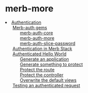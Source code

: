 # merb-more

 <li><a href='/en/merb-more/authentication'>Authentication</a><ul style='list-style: none;'><li><a href='/en/merb-more/authentication#merbauth_gems'>Merb-auth gems</a><ul style='list-style: none;'><li><a href='/en/merb-more/authentication#merbauthcore'>merb-auth-core</a></li><li><a href='/en/merb-more/authentication#merbauthmore'>merb-auth-more</a></li><li><a href='/en/merb-more/authentication#merbauthslicepassword'>merb-auth-slice-password</a></li></ul></li><li><a href='/en/merb-more/authentication#authentication_in_merb_stack'>Authentication in Merb Stack</a></li><li><a href='/en/merb-more/authentication#authenticated_hello_world'>Authenticated Hello World</a><ul style='list-style: none;'><li><a href='/en/merb-more/authentication#generate_an_application'>Generate an application</a></li><li><a href='/en/merb-more/authentication#generate_something_to_protect'>Generate something to protect</a></li><li><a href='/en/merb-more/authentication#protect_the_route'>Protect the route</a></li><li><a href='/en/merb-more/authentication#protect_the_controller'>Protect the controller</a></li><li><a href='/en/merb-more/authentication#overwrite_the_default_views'>Overwrite the default views</a></li></ul></li><li><a href='/en/merb-more/authentication#testing_an_authenticated_request'>Testing an authenticated request</a></li></ul></li> 